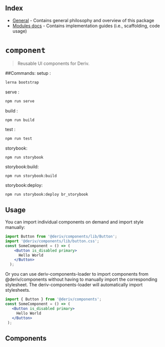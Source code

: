 ## Index

- [General](docs/README.md) - Contains general philosophy and overview of this package
- [Modules docs](docs/Modules/README.md) - Contains implementation guides (i.e., scaffolding, code usage)

# `component`
> Reusable UI components for Deriv.

##Commands:
setup :
  ```sh 
  lerna bootstrap
  ```
serve : 
  ```sh 
  npm run serve
  ```
build : 
  ```sh 
  npm run build
  ```
test  :
  ```sh 
  npm run test
  ```

storybook: 
  ```shell script
  npm run storybook
  ```
storybook:build:
  ```
  npm run storybook:build
  ```
storybook:deploy:
  ```
  npm run storybook:deploy br_storybook
  ```
## Usage
You can import individual components on demand and import style manually:
```jsx
import Button from '@deriv/components/lib/Button';
import '@deriv/components/lib/button.css';
const SomeComponent = () => (
    <Button is_disabled primary>
      Hello World
    </Button>
  );
```
 Or you can use deriv-components-loader to import components from @deriv/components without having to manually import the corresponding stylesheet. The deriv-components-loader will automatically import stylesheets.

 ```jsx
import { Button } from '@deriv/components';
const SomeComponent = () => (
    <Button is_disabled primary>
      Hello World
    </Button>
  );
```
## Components
